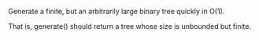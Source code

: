 Generate a finite, but an arbitrarily large binary tree quickly in O(1).

That is, generate() should return a tree whose size is unbounded but finite.
